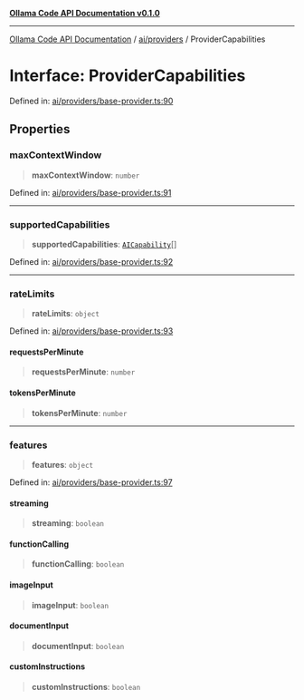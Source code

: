 [**Ollama Code API Documentation v0.1.0**](../../../README.md)

***

[Ollama Code API Documentation](../../../modules.md) / [ai/providers](../README.md) / ProviderCapabilities

# Interface: ProviderCapabilities

Defined in: [ai/providers/base-provider.ts:90](https://github.com/erichchampion/ollama-code/blob/f584ec71c73423eb2d52696d6383301325c0df44/ollama-code/src/ai/providers/base-provider.ts#L90)

## Properties

### maxContextWindow

> **maxContextWindow**: `number`

Defined in: [ai/providers/base-provider.ts:91](https://github.com/erichchampion/ollama-code/blob/f584ec71c73423eb2d52696d6383301325c0df44/ollama-code/src/ai/providers/base-provider.ts#L91)

***

### supportedCapabilities

> **supportedCapabilities**: [`AICapability`](../enumerations/AICapability.md)[]

Defined in: [ai/providers/base-provider.ts:92](https://github.com/erichchampion/ollama-code/blob/f584ec71c73423eb2d52696d6383301325c0df44/ollama-code/src/ai/providers/base-provider.ts#L92)

***

### rateLimits

> **rateLimits**: `object`

Defined in: [ai/providers/base-provider.ts:93](https://github.com/erichchampion/ollama-code/blob/f584ec71c73423eb2d52696d6383301325c0df44/ollama-code/src/ai/providers/base-provider.ts#L93)

#### requestsPerMinute

> **requestsPerMinute**: `number`

#### tokensPerMinute

> **tokensPerMinute**: `number`

***

### features

> **features**: `object`

Defined in: [ai/providers/base-provider.ts:97](https://github.com/erichchampion/ollama-code/blob/f584ec71c73423eb2d52696d6383301325c0df44/ollama-code/src/ai/providers/base-provider.ts#L97)

#### streaming

> **streaming**: `boolean`

#### functionCalling

> **functionCalling**: `boolean`

#### imageInput

> **imageInput**: `boolean`

#### documentInput

> **documentInput**: `boolean`

#### customInstructions

> **customInstructions**: `boolean`

